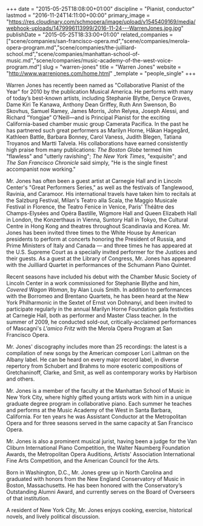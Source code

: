 +++
date = "2015-05-25T18:08:00+01:00"
discipline = "Pianist, conductor"
lastmod = "2016-11-24T14:11:00+00:00"
primary_image = "https://res.cloudinary.com/schmopera/image/upload/v1545409169/media/webhook-uploads/1479996113999/2016-11-24---WarrenJones.jpg.jpg"
publishDate = "2015-05-25T18:33:00+01:00"
related_companies = ["scene/companies/san-francisco-opera.md","scene/companies/merola-opera-program.md","scene/companies/the-juilliard-school.md","scene/companies/manhattan-school-of-music.md","scene/companies/music-academy-of-the-west-voice-program.md"]
slug = "warren-jones"
title = "Warren Jones"
website = "http://www.warrenjones.com/home.html"
_template = "people_single"
+++

Warren Jones has recently been named as "Collaborative Pianist of the Year" for 2010 by the publication Musical America. He performs with many of today’s best-known artists, including Stephanie Blythe, Denyce Graves, Dame Kiri Te Kanawa, Anthony Dean Griffey, Ruth Ann Swenson, Bo Skovhus, Samuel Ramey, James Morris, John Relyea, Joseph Alessi, and Richard “Yongjae” O’Neill—and is Principal Pianist for the exciting California-based chamber music group Camerata Pacifica. In the past he has partnered such great performers as Marilyn Horne, Håkan Hagegård, Kathleen Battle, Barbara Bonney, Carol Vaness, Judith Blegen, Tatiana Troyanos and Martti Talvela. His collaborations have earned consistently high praise from many publications: *The Boston Globe* termed him "flawless" and "utterly ravishing"; *The New York Times*, "exquisite"; and *The San Francisco Chronicle* said simply, "He is the single finest accompanist now working."

Mr. Jones has often been a guest artist at Carnegie Hall and in Lincoln Center's "Great Performers Series," as well as the festivals of Tanglewood, Ravinia, and Caramoor. His international travels have taken him to recitals at the Salzburg Festival, Milan's Teatro alla Scala, the Maggio Musicale Festival in Florence, the Teatro Fenice in Venice, Paris' Théâtre des Champs-Elysées and Opéra Bastille, Wigmore Hall and Queen Elizabeth Hall in London, the Konzerthaus in Vienna, Suntory Hall in Tokyo, the Cultural Centre in Hong Kong and theatres throughout Scandinavia and Korea. Mr. Jones has been invited three times to the White House by American presidents to perform at concerts honoring the President of Russia, and Prime Ministers of Italy and Canada — and three times he has appeared at the U.S. Supreme Court as a specially invited performer for the Justices and their guests. As a guest at the Library of Congress, Mr. Jones has appeared with the Juilliard Quartet in performances of the Schumann Piano Quintet.

Recent seasons have included his debut with the Chamber Music Society of Lincoln Center in a work commissioned for Stephanie Blythe and him, *Covered Wagon Woman*, by Alan Louis Smith. In addition to performances with the Borromeo and Brentano Quartets, he has been heard at the New York Philharmonic in the Sextet of Ernst von Dohnanyi, and been invited to participate regularly in the annual Marilyn Horne Foundation gala festivities at Carnegie Hall, both as performer and Master Class teacher. In the summer of 2009, he conducted sold-out, critically-acclaimed performances of Mascagni's *L'amico Fritz* with the Merola Opera Program at San Francisco Opera.

Mr. Jones' discography includes more than 25 recordings: the latest is a compilation of new songs by the American composer Lori Laitman on the Albany label. He can be heard on every major record label, in diverse repertory from Schubert and Brahms to more esoteric compositions of Gretchaninoff, Clarke, and Smit, as well as contemporary works by Harbison and others.

Mr. Jones is a member of the faculty at the Manhattan School of Music in New York City, where highly gifted young artists work with him in a unique graduate degree program in collaborative piano. Each summer he teaches and performs at the Music Academy of the West in Santa Barbara, California. For ten years he was Assistant Conductor at the Metropolitan Opera and for three seasons served in the same capacity at San Francisco Opera.

Mr. Jones is also a prominent musical jurist, having been a judge for the Van Cliburn International Piano Competition, the Walter Naumberg Foundation Awards, the Metropolitan Opera Auditions, Artists' Association International Fine Arts Competition, and the American Council for the Arts.

Born in Washington, D.C., Mr. Jones grew up in North Carolina and graduated with honors from the New England Conservatory of Music in Boston, Massachusetts. He has been honored with the Conservatory’s Outstanding Alumni Award, and currently serves on the Board of Overseers of that institution.

A resident of New York City, Mr. Jones enjoys cooking, exercise, historical novels, and lively political discussion.
